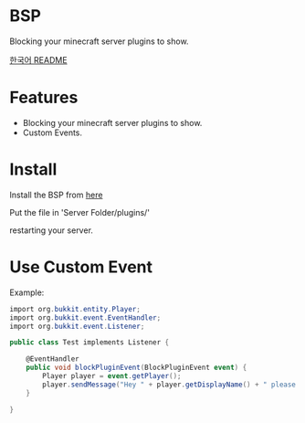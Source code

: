 # BSP
Blocking your minecraft server plugins to show.

[한국어 README](https://github.com/Plma75/BSP/blob/master/docs/README-kr.md)

# Features
* Blocking your minecraft server plugins to show.
* Custom Events.

# Install
Install the BSP from [here](https://github.com/Plma75/BSP/releases)

Put the file in 'Server Folder/plugins/'

restarting your server.

# Use Custom Event

Example:
```csharp
import org.bukkit.entity.Player;
import org.bukkit.event.EventHandler;
import org.bukkit.event.Listener;

public class Test implements Listener {

    @EventHandler
    public void blockPluginEvent(BlockPluginEvent event) {
        Player player = event.getPlayer();
        player.sendMessage("Hey " + player.getDisplayName() + " please be careful.");
    }

}
```
